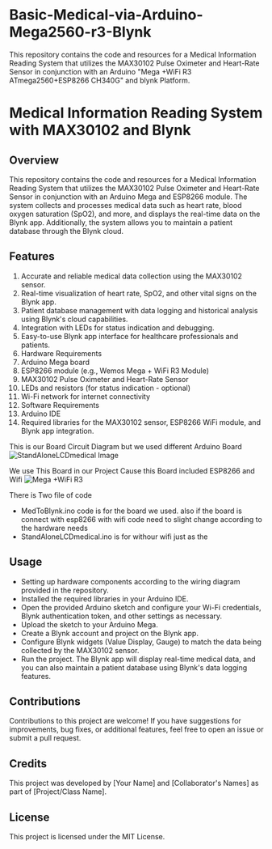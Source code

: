 # Basic-Medical-via-Arduino-Mega2560-r3-Blynk
This repository contains the code and resources for a Medical Information Reading System that utilizes the MAX30102 Pulse Oximeter and Heart-Rate Sensor in conjunction with an Arduino "Mega +WiFi R3 ATmega2560+ESP8266 CH340G" and blynk Platform.

# Medical Information Reading System with MAX30102 and Blynk

## Overview
This repository contains the code and resources for a Medical Information Reading System that utilizes the MAX30102 Pulse Oximeter and Heart-Rate Sensor in conjunction with an Arduino Mega and ESP8266 module. The system collects and processes medical data such as heart rate, blood oxygen saturation (SpO2), and more, and displays the real-time data on the Blynk app. Additionally, the system allows you to maintain a patient database through the Blynk cloud.

## Features
1. Accurate and reliable medical data collection using the MAX30102 sensor.
2. Real-time visualization of heart rate, SpO2, and other vital signs on the Blynk app.
3. Patient database management with data logging and historical analysis using Blynk's cloud capabilities.
4. Integration with LEDs for status indication and debugging.
5. Easy-to-use Blynk app interface for healthcare professionals and patients.
6. Hardware Requirements
7. Arduino Mega board
8. ESP8266 module (e.g., Wemos Mega + WiFi R3 Module)
9. MAX30102 Pulse Oximeter and Heart-Rate Sensor
10. LEDs and resistors (for status indication - optional)
11. Wi-Fi network for internet connectivity
12. Software Requirements
13. Arduino IDE
14. Required libraries for the MAX30102 sensor, ESP8266 WiFi module, and Blynk app integration.

This is our Board Circuit Diagram but we used different Arduino Board 
![StandAloneLCDmedical Image](https://github.com/saaif44/Basic-Medical-via-Arduino-Mega2560-r3-Blynk/assets/41290426/00238b37-a102-4420-a4d3-29e98570f669)

We use This Board in our Project Cause this Board included ESP8266 and Wifi
![Mega +WiFi R3](https://github.com/saaif44/Basic-Medical-via-Arduino-Mega2560-r3-Blynk/assets/41290426/e02a61f0-104e-49de-9d0f-aa8cd052932b)

There is Two file of code 
- MedToBlynk.ino code is for the board we used. also if the board is connect with esp8266 with wifi code need to slight change according to the hardware needs
- StandAloneLCDmedical.ino is for withour wifi just as the   



## Usage
- Setting up hardware components according to the wiring diagram provided in the repository.
- Installed the required libraries in your Arduino IDE.
- Open the provided Arduino sketch and configure your Wi-Fi credentials, Blynk authentication token, and other settings as necessary.
- Upload the sketch to your Arduino Mega.
- Create a Blynk account and project on the Blynk app.
- Configure Blynk widgets (Value Display, Gauge) to match the data being collected by the MAX30102 sensor.
- Run the project. The Blynk app will display real-time medical data, and you can also maintain a patient database using Blynk's data logging features.


## Contributions
Contributions to this project are welcome! If you have suggestions for improvements, bug fixes, or additional features, feel free to open an issue or submit a pull request.

## Credits
This project was developed by [Your Name] and [Collaborator's Names] as part of [Project/Class Name].

## License
This project is licensed under the MIT License.
